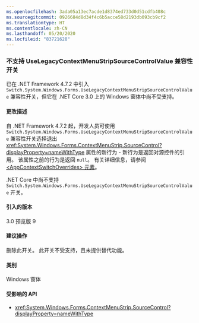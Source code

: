 ```yaml
---
ms.openlocfilehash: 3ada05a13ec7acde1d8374ed733d0d51cdfb408c
ms.sourcegitcommit: 0926684d8d34f4c6b5acce58d2193db093cb9cf2
ms.translationtype: HT
ms.contentlocale: zh-CN
ms.lasthandoff: 05/20/2020
ms.locfileid: "83721628"
---
```

### <a name="uselegacycontextmenustripsourcecontrolvalue-compatibility-switch-not-supported"></a>不支持 UseLegacyContextMenuStripSourceControlValue 兼容性开关

已在 .NET Framework 4.7.2 中引入 `Switch.System.Windows.Forms.UseLegacyContextMenuStripSourceControlValue` 兼容性开关，但它在 .NET Core 3.0 上的 Windows 窗体中尚不受支持。

#### <a name="change-description"></a>更改描述

自 .NET Framework 4.7.2 起，开发人员可使用 `Switch.System.Windows.Forms.UseLegacyContextMenuStripSourceControlValue` 兼容性开关选择退出 <xref:System.Windows.Forms.ContextMenuStrip.SourceControl?displayProperty=nameWithType> 属性的新行为 - 新行为是返回对源控件的引用。 该属性之前的行为是返回 `null`。 有关详细信息，请参阅 [\<AppContextSwitchOverrides> 元素](~/docs/framework/configure-apps/file-schema/runtime/appcontextswitchoverrides-element.md)。

.NET Core 中尚不支持 `Switch.System.Windows.Forms.UseLegacyContextMenuStripSourceControlValue` 开关。

#### <a name="version-introduced"></a>引入的版本

3.0 预览版 9

#### <a name="recommended-action"></a>建议操作

删除此开关。 此开关不受支持，且未提供替代功能。

#### <a name="category"></a>类别

Windows 窗体

#### <a name="affected-apis"></a>受影响的 API

- <xref:System.Windows.Forms.ContextMenuStrip.SourceControl?displayProperty=nameWithType>

<!-- 

#### Affected APIs

- `P:System.Windows.Forms.ContextMenuStrip.SourceControl`

-->
